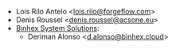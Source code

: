 - Lois Rilo Antelo \<<lois.rilo@forgeflow.com>\>
- Denis Roussel \<<denis.roussel@acsone.eu>\>
- [Binhex System Solutions](https://binhex.cloud/):
    - Deriman Alonso \<<d.alonso@binhex.cloud>\>